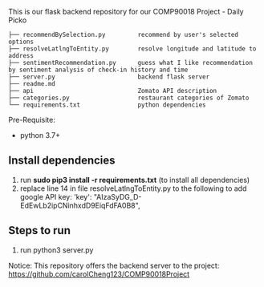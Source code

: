 This is our flask backend repository for our COMP90018 Project - Daily Picko

```
├── recommendBySelection.py         recommend by user's selected options
├── resolveLatlngToEntity.py        resolve longitude and latitude to address
├── sentimentRecommendation.py      guess what I like recommendation by sentiment analysis of check-in history and time
├── server.py                       backend flask server
├── readme.md
├── api                             Zomato API description
├── categories.py                   restaurant categories of Zomato
└── requirements.txt                python dependencies

```

Pre-Requisite:
 - python 3.7+


## Install dependencies
1. run **sudo pip3 install -r requirements.txt** (to install all dependencies)
2. replace line 14 in file resolveLatlngToEntity.py to the following to add google API key:
   'key': "AIzaSyDG_D-EdEwLb2ipCNinhxdD9EiqFdFA0B8",


## Steps to run
1. run python3 server.py


Notice: This repository offers the backend server to the project:
https://github.com/carolCheng123/COMP90018Project
